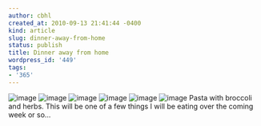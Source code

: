 ```yaml
---
author: cbhl
created_at: 2010-09-13 21:41:44 -0400
kind: article
slug: dinner-away-from-home
status: publish
title: Dinner away from home
wordpress_id: '449'
tags:
- '365'
---
```


![image](//images.michael-chang.ca/blog/wp-content/uploads/2010/09/wpid-IMG_20100913_182521.jpg)
![image](//images.michael-chang.ca/blog/wp-content/uploads/2010/09/wpid-IMG_20100913_182425.jpg)
![image](//images.michael-chang.ca/blog/wp-content/uploads/2010/09/wpid-IMG_20100913_183310.jpg)
![image](//images.michael-chang.ca/blog/wp-content/uploads/2010/09/wpid-IMG_20100913_183313.jpg)
![image](//images.michael-chang.ca/blog/wp-content/uploads/2010/09/wpid-IMG_20100913_183512.jpg)
![image](//images.michael-chang.ca/blog/wp-content/uploads/2010/09/wpid-IMG_20100913_184240.jpg)
Pasta with broccoli and herbs. This will be one of a few things I will
be eating over the coming week or so...
